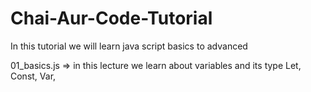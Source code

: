 # Chai-Aur-Code-Tutorial
In this tutorial we will learn java script  basics to advanced

01_basics.js => in this lecture we learn about variables and its type
Let, Const, Var, 
